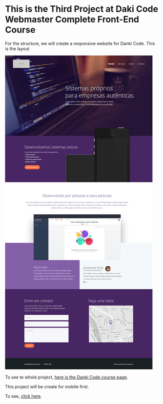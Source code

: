 # This is the Third Project at Daki Code Webmaster Complete Front-End Course

For the structure, we will create a responsive website for Danki Code. This is the layout 

![layout](https://github.com/rafaatasso/DankiCode_Project03_HomeDankiCodeSite/blob/master/public/images/layout.png?raw=true)

To see te whole project, [here is the Danki Code course page](https://cursos.dankicode.com/campus/curso-front-end-completo/projeto-3-estudando-layout).

This project will be create for mobile first.

To see, [click here](https://homedankicade.netlify.app).
